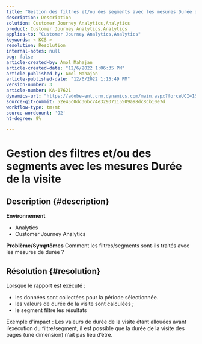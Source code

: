 ```yaml
---
title: "Gestion des filtres et/ou des segments avec les mesures Durée de la visite"
description: Description
solution: Customer Journey Analytics,Analytics
product: Customer Journey Analytics,Analytics
applies-to: "Customer Journey Analytics,Analytics"
keywords: « KCS »
resolution: Resolution
internal-notes: null
bug: false
article-created-by: Amol Mahajan
article-created-date: "12/6/2022 1:06:35 PM"
article-published-by: Amol Mahajan
article-published-date: "12/6/2022 1:15:49 PM"
version-number: 3
article-number: KA-17621
dynamics-url: "https://adobe-ent.crm.dynamics.com/main.aspx?forceUCI=1&pagetype=entityrecord&etn=knowledgearticle&id=f66217cf-6675-ed11-81aa-6045bd006e5a"
source-git-commit: 52e45c0dc36bc74e32937115509a98dc8cb10e7d
workflow-type: tm+mt
source-wordcount: '92'
ht-degree: 9%

---
```


# Gestion des filtres et/ou des segments avec les mesures Durée de la visite

## Description {#description}

<b>Environnement</b>
- Analytics
- Customer Journey Analytics



<b>Problème/Symptômes</b>
Comment les filtres/segments sont-ils traités avec les mesures de durée ?


## Résolution {#resolution}

Lorsque le rapport est exécuté :
- les données sont collectées pour la période sélectionnée.
- les valeurs de durée de la visite sont calculées ;
- le segment filtre les résultats


Exemple d&#39;impact : Les valeurs de durée de la visite étant allouées avant l’exécution du filtre/segment, il est possible que la durée de la visite des pages (une dimension) n’ait pas lieu d’être.
